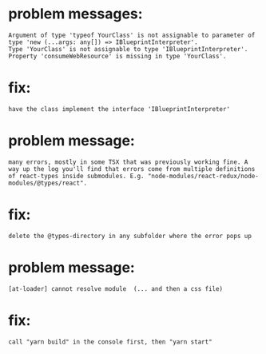 # problem messages:
	Argument of type 'typeof YourClass' is not assignable to parameter of type 'new (...args: any[]) => IBlueprintInterpreter'.
	Type 'YourClass' is not assignable to type 'IBlueprintInterpreter'.
	Property 'consumeWebResource' is missing in type 'YourClass'.
# fix:
	have the class implement the interface 'IBlueprintInterpreter'
	
# problem message:
	many errors, mostly in some TSX that was previously working fine. A way up the log you'll find that errors come from multiple definitions of react-types inside submodules. E.g. "node-modules/react-redux/node-modules/@types/react".
# fix:
	delete the @types-directory in any subfolder where the error pops up


# problem message:
	[at-loader] cannot resolve module  (... and then a css file)
# fix:
	call "yarn build" in the console first, then "yarn start"